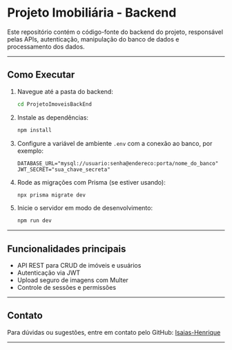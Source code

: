 # Projeto Imobiliária - Backend

Este repositório contém o código-fonte do backend do projeto, responsável pelas APIs, autenticação, manipulação do banco de dados e processamento dos dados.

---

## Como Executar

1. Navegue até a pasta do backend:
    ```bash
    cd ProjetoImoveisBackEnd
    ```

2. Instale as dependências:
    ```bash
    npm install
    ```

3. Configure a variável de ambiente `.env` com a conexão ao banco, por exemplo:
    ```
    DATABASE_URL="mysql://usuario:senha@endereco:porta/nome_do_banco"
    JWT_SECRET="sua_chave_secreta"
    ```

4. Rode as migrações com Prisma (se estiver usando):
    ```bash
    npx prisma migrate dev
    ```

5. Inicie o servidor em modo de desenvolvimento:
    ```bash
    npm run dev
    ```

---

## Funcionalidades principais

- API REST para CRUD de imóveis e usuários
- Autenticação via JWT
- Upload seguro de imagens com Multer
- Controle de sessões e permissões

---

## Contato

Para dúvidas ou sugestões, entre em contato pelo GitHub: [Isaias-Henrique](https://github.com/Isaias-Henrique)

---
